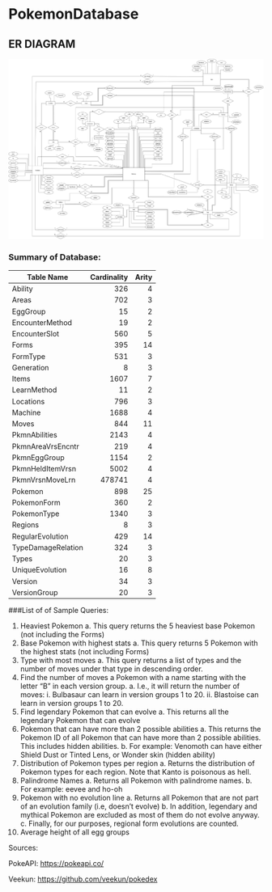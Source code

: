 # PokemonDatabase

## ER DIAGRAM

![ERDIAGRAM](pokemon.png)

### Summary of Database:
 |Table Name|Cardinality|Arity|
|-------------------|--------------:|--------------:|
|Ability|326|4|
|Areas|702|3|
|EggGroup|15|2|
|EncounterMethod|19|2|
|EncounterSlot|560|5|
|Forms|395|14|
|FormType|531|3|
|Generation|8|3|
|Items|1607|7|
|LearnMethod|11|2|
|Locations|796|3|
|Machine|1688|4|
|Moves|844|11|
|PkmnAbilities|2143|4|
|PkmnAreaVrsEncntr|219|4|
|PkmnEggGroup|1154|2|
|PkmnHeldItemVrsn|5002|4|
|PkmnVrsnMoveLrn|478741|4|
|Pokemon|898|25|
|PokemonForm|360|2|
|PokemonType|1340|3|
|Regions|8|3|
|RegularEvolution|429|14|
|TypeDamageRelation|324|3|
|Types|20|3|
|UniqueEvolution|16|8|
|Version|34|3|
|VersionGroup|20|3|


###List of of Sample Queries:
1.	Heaviest Pokemon 
  a.	This query returns the 5 heaviest base Pokemon (not including the Forms)
2.	Base Pokemon with highest stats
  a.	This query returns 5 Pokemon with the highest stats (not including Forms)
3.	Type with most moves
  a.	This query returns a list of types and the number of moves under that type in descending order.
4.	Find the number of moves a Pokemon with a name starting with the letter “B” in each version group. 
  a.	I.e., it will return the number of moves:
    i.	Bulbasaur can learn in version groups 1 to 20.
    ii.	Blastoise can learn in version groups 1 to 20.
5.	Find legendary Pokemon that can evolve
  a.	This returns all the legendary Pokemon that can evolve
6.	Pokemon that can have more than 2 possible abilities
  a.	This returns the Pokemon ID of all Pokemon that can have more than 2 possible abilities. This includes hidden abilities.
  b.	For example: Venomoth can have either Shield Dust or Tinted Lens, or Wonder skin (hidden ability)
7.	Distribution of Pokemon types per region
  a.	Returns the distribution of Pokemon types for each region. Note that Kanto is poisonous as hell.
8.	Palindrome Names
  a.	Returns all Pokemon with palindrome names.
  b.	For example: eevee and ho-oh
9.	Pokemon with no evolution line
  a.	Returns all Pokemon that are not part of an evolution family (i.e, doesn’t evolve)
  b.	In addition, legendary and mythical Pokemon are excluded as most of them do not evolve anyway.
  c.	Finally, for our purposes, regional form evolutions are counted.
10.	Average height of all egg groups



Sources:

PokeAPI: 	https://pokeapi.co/

Veekun:		https://github.com/veekun/pokedex

